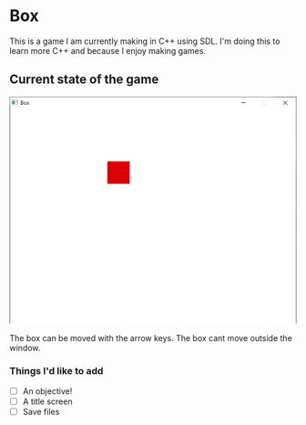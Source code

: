 # Box
This is a game I am currently making in C++ using SDL. I'm doing this to learn more C++ and because I enjoy making games.

## Current state of the game
![Image of a red box.](https://raw.githubusercontent.com/lordricey/Box/main/images/window.PNG)

The box can be moved with the arrow keys. The box cant move outside the window.

### Things I'd like to add
- [ ] An objective!
- [ ] A title screen
- [ ] Save files
